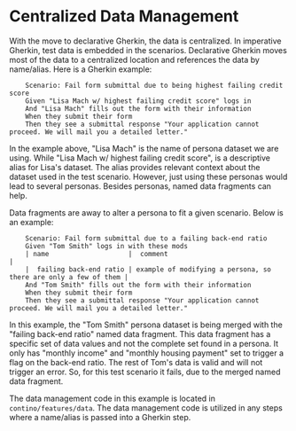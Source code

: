 # Centralized Data Management

With the move to declarative Gherkin, the data is centralized.  In
imperative Gherkin, test data is embedded in the scenarios.  Declarative
Gherkin moves most of the data to a centralized location and references the
data by name/alias.  Here is a Gherkin example:

```gherkin
    Scenario: Fail form submittal due to being highest failing credit score
    Given "Lisa Mach w/ highest failing credit score" logs in
    And "Lisa Mach" fills out the form with their information
    When they submit their form
    Then they see a submittal response "Your application cannot proceed. We will mail you a detailed letter."
```

In the example above, "Lisa Mach" is the name of persona dataset we are using.
While "Lisa Mach w/ highest failing credit score", is a descriptive alias for
Lisa's dataset.  The alias provides relevant context about the dataset used
in the test scenario.  However, just using these personas would lead to several
personas.  Besides personas, named data fragments can help.

Data fragments are away to alter a persona to fit a given scenario.  Below
is an example:

```gherkin
    Scenario: Fail form submittal due to a failing back-end ratio
    Given "Tom Smith" logs in with these mods
    | name                    |  comment                                                        |
    |  failing back-end ratio | example of modifying a persona, so there are only a few of them |
    And "Tom Smith" fills out the form with their information
    When they submit their form
    Then they see a submittal response "Your application cannot proceed. We will mail you a detailed letter."
```

In this example, the "Tom Smith" persona dataset is being merged with the
"failing back-end ratio" named data fragment.  This data fragment has a specific
set of data values and not the complete set found in a persona.  It only has
"monthly income" and "monthly housing payment" set to trigger a flag on the
back-end ratio.  The rest of Tom's data is valid and will not trigger an error.
So, for this test scenario it fails, due to the merged named data fragment.

The data management code in this example is located in
`contino/features/data`.  The data management code is utilized in any steps
where a name/alias is passed into a Gherkin step.
